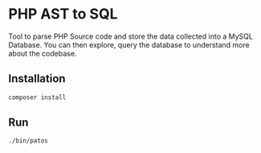 # PHP AST to SQL

Tool to parse PHP Source code and store the data collected into a MySQL Database.
You can then explore, query the database to understand more about the codebase.


## Installation

```bash
composer install
```



## Run

```bash
./bin/patos
```